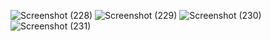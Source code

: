 ![Screenshot (228)](https://github.com/user-attachments/assets/0dc8478b-b125-4f93-b78a-47bae792973c)
![Screenshot (229)](https://github.com/user-attachments/assets/7a71df91-b1fc-496a-953f-fe37b94826b8)
![Screenshot (230)](https://github.com/user-attachments/assets/e92e6088-02ca-44a4-8938-2a487415415d)
![Screenshot (231)](https://github.com/user-attachments/assets/b6a4d540-84b1-41a7-ae9a-d33cbe10181e)
